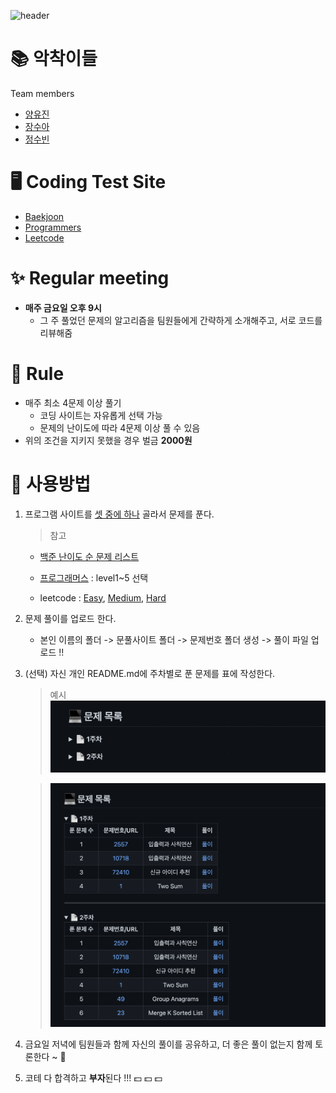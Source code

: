 ![header](https://capsule-render.vercel.app/api?type=Cylinder&color=auto&height=300&section=header&text=Coding%20Test%20Study&fontSize=90)

# 📚 악착이들

Team members

- [양유진](https://github.com/SoobinJung1013/coding_test_study/tree/main/yoojinYang)
- [장수아](https://github.com/SoobinJung1013/coding_test_study/tree/main/sooaJang)
- [정수빈](https://github.com/SoobinJung1013/coding_test_study/tree/main/soobinJung)

# 🖥 Coding Test Site

- [Baekjoon](https://www.acmicpc.net/)
- [Programmers](https://programmers.co.kr/)
- [Leetcode](https://leetcode.com/)

# ✨ Regular meeting

- **매주 금요일 오후 9시**
  - 그 주 풀었던 문제의 알고리즘을 팀원들에게 간략하게 소개해주고, 서로 코드를 리뷰해줌

# 📍 Rule

- 매주 최소 4문제 이상 풀기
  - 코딩 사이트는 자유롭게 선택 가능
  - 문제의 난이도에 따라 4문제 이상 풀 수 있음
- 위의 조건을 지키지 못했을 경우 벌금 **2000원**

# 🔎 사용방법

1. 프로그램 사이트를 [셋 중에 하나](#Coding-Test-Site) 골라서 문제를 푼다.

   > 참고

   - [백준 난이도 순 문제 리스트](https://solved.ac/problems/level)

   - [프로그래머스](https://programmers.co.kr/learn/challenges?tab=all_challenges) : level1~5 선택

   - leetcode : [Easy](https://leetcode.com/problemset/all/?difficulty=EASY&page=1), [Medium](https://leetcode.com/problemset/all/?difficulty=MEDIUM&page=1), [Hard](https://leetcode.com/problemset/all/?difficulty=HARD&page=1)

2. 문제 풀이를 업로드 한다.

   - 본인 이름의 폴더 -> 문풀사이트 폴더 -> 문제번호 폴더 생성 -> 풀이 파일 업로드 !!

3. (선택) 자신 개인 README.md에 주차별로 푼 문제를 표에 작성한다.

   > 예시
   > ![예시](https://github.com/SoobinJung1013/coding_test_study/blob/main/image/problem_list.png)

   > ![예시](https://github.com/SoobinJung1013/coding_test_study/blob/main/image/problem.png)

4. 금요일 저녁에 팀원들과 함께 자신의 풀이를 공유하고, 더 좋은 풀이 없는지 함께 토론한다 ~ 💓

5. 코테 다 합격하고 **부자**된다 !!! 💵 💵 💵
